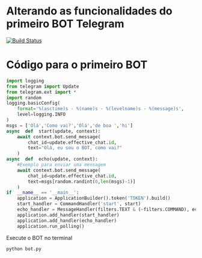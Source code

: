 # Alterando as funcionalidades do primeiro BOT Telegram 

[![Build Status](https://travis-ci.org/joemccann/dillinger.svg?branch=master)](https://travis-ci.org/joemccann/dillinger)


# Código para o primeiro BOT
```python
import logging
from telegram import Update
from telegram.ext import *
import random
logging.basicConfig(
	format='%(asctime)s - %(name)s - %(levelname)s - %(message)s',
	level=logging.INFO
)
msgs = ['Olá','Como vai?','Olá','de boa ','hi']
async  def  start(update, context):
	await context.bot.send_message(
		chat_id=update.effective_chat.id, 
		text="Olá, eu sou o BOT, como vai?"
	)
async  def  echo(update, context):
	#Exemplo para enviar uma mensagem
	await context.bot.send_message(
		chat_id=update.effective_chat.id,
		text=msgs[random.randint(0,len(msgs)-1)]
	)
if  __name__ == '__main__':
	application = ApplicationBuilder().token('TOKEN').build()
	start_handler = CommandHandler('start', start)
	echo_handler = MessageHandler(filters.TEXT & (~filters.COMMAND), echo)
	application.add_handler(start_handler)
	application.add_handler(echo_handler)
	application.run_polling()
```
Execute o BOT no terminal
````terminal
python bot.py
````
